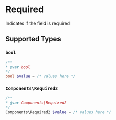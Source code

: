 # Required

Indicates if the field is required


## Supported Types

### `bool`

```php
/**
* @var bool
*/
bool $value = /* values here */
```

### `Components\Required2`

```php
/**
* @var Components\Required2
*/
Components\Required2 $value = /* values here */
```

